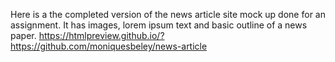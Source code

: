 Here is a the completed version of the news article site mock up done for an assignment. It has images, lorem ipsum text and basic outline of a news paper. 
 https://htmlpreview.github.io/?https://github.com/moniquesbeley/news-article
